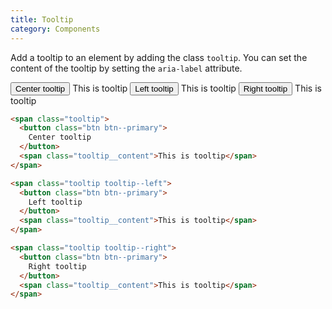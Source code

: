 ```yaml
---
title: Tooltip
category: Components
---
```


Add a tooltip to an element by adding the class `tooltip`. You can set the content of
the tooltip by setting the `aria-label` attribute.

<span class="tooltip" style="margin-bottom: 4em">
  <button class="btn btn--primary">
    Center tooltip
  </button>
  <span class="tooltip__content">This is tooltip</span>
</span>

<span class="tooltip tooltip--left" style="margin-bottom: 4em">
  <button class="btn btn--primary">
    Left tooltip
  </button>
  <span class="tooltip__content">This is tooltip</span>
</span>

<span class="tooltip tooltip--right" style="margin-bottom: 4em">
  <button class="btn btn--primary">
    Right tooltip
  </button>
  <span class="tooltip__content">This is tooltip</span>
</span>

```html
<span class="tooltip">
  <button class="btn btn--primary">
    Center tooltip
  </button>
  <span class="tooltip__content">This is tooltip</span>
</span>

<span class="tooltip tooltip--left">
  <button class="btn btn--primary">
    Left tooltip
  </button>
  <span class="tooltip__content">This is tooltip</span>
</span>

<span class="tooltip tooltip--right">
  <button class="btn btn--primary">
    Right tooltip
  </button>
  <span class="tooltip__content">This is tooltip</span>
</span>
```

